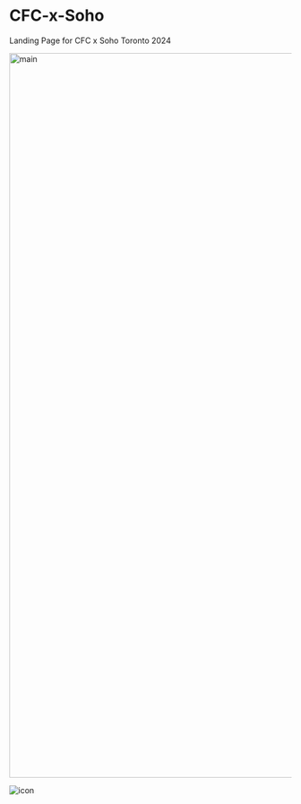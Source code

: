 # CFC-x-Soho
Landing Page for CFC x Soho Toronto 2024


<img width="1292" alt="main" src="https://github.com/user-attachments/assets/d740e304-7263-4a67-a77a-5f72aa4e1962">

![icon](https://github.com/user-attachments/assets/31ca68e8-6eae-4a06-a927-3574a072f354)
